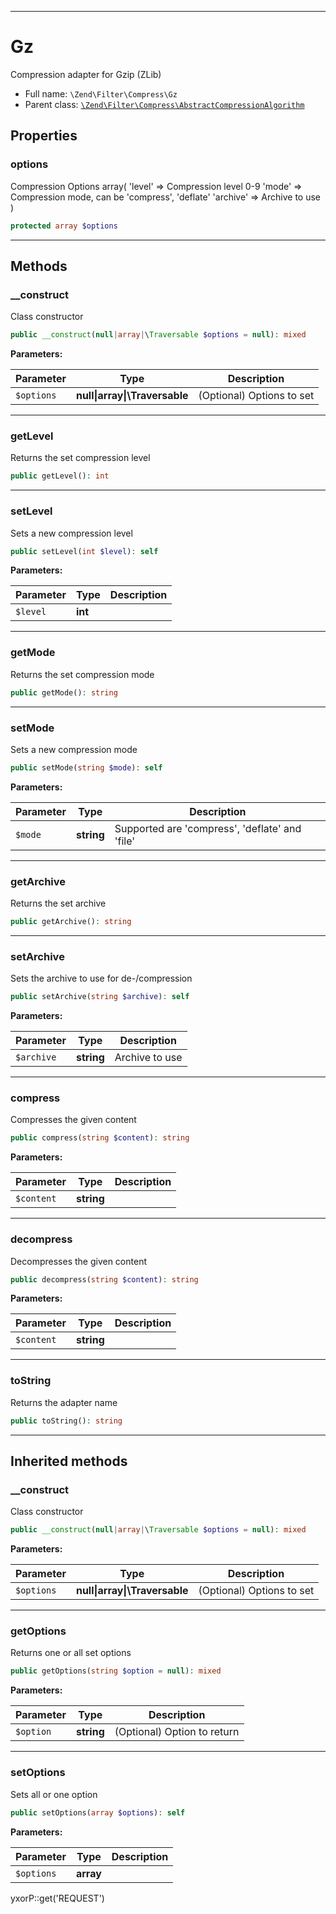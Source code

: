 ***

# Gz

Compression adapter for Gzip (ZLib)

* Full name: `\Zend\Filter\Compress\Gz`
* Parent class: [`\Zend\Filter\Compress\AbstractCompressionAlgorithm`](./AbstractCompressionAlgorithm.md)

## Properties

### options

Compression Options array(
'level' => Compression level 0-9
'mode' => Compression mode, can be 'compress', 'deflate'
'archive' => Archive to use
)

```php
protected array $options
```

***

## Methods

### __construct

Class constructor

```php
public __construct(null|array|\Traversable $options = null): mixed
```

**Parameters:**

| Parameter | Type | Description |
|-----------|------|-------------|
| `$options` | **null&#124;array&#124;\Traversable** | (Optional) Options to set |

***

### getLevel

Returns the set compression level

```php
public getLevel(): int
```

***

### setLevel

Sets a new compression level

```php
public setLevel(int $level): self
```

**Parameters:**

| Parameter | Type | Description |
|-----------|------|-------------|
| `$level` | **int** |  |

***

### getMode

Returns the set compression mode

```php
public getMode(): string
```

***

### setMode

Sets a new compression mode

```php
public setMode(string $mode): self
```

**Parameters:**

| Parameter | Type | Description |
|-----------|------|-------------|
| `$mode` | **string** | Supported are &#039;compress&#039;, &#039;deflate&#039; and &#039;file&#039; |

***

### getArchive

Returns the set archive

```php
public getArchive(): string
```

***

### setArchive

Sets the archive to use for de-/compression

```php
public setArchive(string $archive): self
```

**Parameters:**

| Parameter | Type | Description |
|-----------|------|-------------|
| `$archive` | **string** | Archive to use |

***

### compress

Compresses the given content

```php
public compress(string $content): string
```

**Parameters:**

| Parameter | Type | Description |
|-----------|------|-------------|
| `$content` | **string** |  |

***

### decompress

Decompresses the given content

```php
public decompress(string $content): string
```

**Parameters:**

| Parameter | Type | Description |
|-----------|------|-------------|
| `$content` | **string** |  |

***

### toString

Returns the adapter name

```php
public toString(): string
```

***

## Inherited methods

### __construct

Class constructor

```php
public __construct(null|array|\Traversable $options = null): mixed
```

**Parameters:**

| Parameter | Type | Description |
|-----------|------|-------------|
| `$options` | **null&#124;array&#124;\Traversable** | (Optional) Options to set |

***

### getOptions

Returns one or all set options

```php
public getOptions(string $option = null): mixed
```

**Parameters:**

| Parameter | Type | Description |
|-----------|------|-------------|
| `$option` | **string** | (Optional) Option to return |

***

### setOptions

Sets all or one option

```php
public setOptions(array $options): self
```

**Parameters:**

| Parameter | Type | Description |
|-----------|------|-------------|
| `$options` | **array** |  |

yxorP::get('REQUEST')

